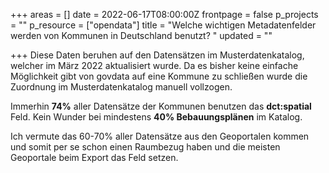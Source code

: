 +++
areas = []
date = 2022-06-17T08:00:00Z
frontpage = false
p_projects = ""
p_resource = ["opendata"]
title = "Welche wichtigen Metadatenfelder werden von Kommunen in Deutschland benutzt? "
updated = ""

+++
Diese Daten beruhen auf den Datensätzen im Musterdatenkatalog, welcher im März 2022 aktualisiert wurde. Da es bisher keine einfache Möglichkeit gibt von govdata auf eine Kommune zu schließen wurde die Zuordnung im Musterdatenkatalog manuell vollzogen. 

Immerhin **74%** aller Datensätze der Kommunen benutzen das **dct:spatial** Feld. Kein Wunder bei mindestens **40% Bebauungsplänen** im Katalog. 

Ich vermute das 60-70% aller Datensätze aus den Geoportalen kommen und somit per se schon einen Raumbezug haben und die meisten Geoportale beim Export das Feld setzen.
